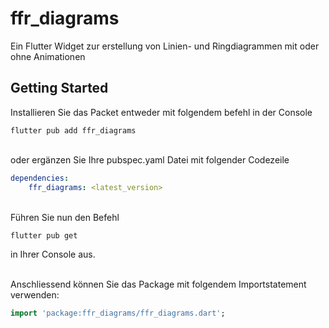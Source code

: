# ffr_diagrams

Ein Flutter Widget zur erstellung von Linien- und Ringdiagrammen mit oder ohne Animationen

## Getting Started

Installieren Sie das Packet entweder mit folgendem befehl in der Console

```
flutter pub add ffr_diagrams
```
<br>
oder ergänzen Sie Ihre pubspec.yaml Datei mit folgender Codezeile

```yaml
dependencies:
    ffr_diagrams: <latest_version>
```

<br>
Führen Sie nun den Befehl

```
flutter pub get
```
in Ihrer Console aus.

<br>
Anschliessend können Sie das Package mit folgendem Importstatement verwenden:

```dart
import 'package:ffr_diagrams/ffr_diagrams.dart';
```

